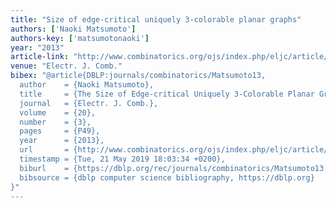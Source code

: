 ```yaml
---
title: "Size of edge-critical uniquely 3-colorable planar graphs"
authors: ['Naoki Matsumoto']
authors-key: ['matsumotonaoki']
year: "2013"
article-link: "http://www.combinatorics.org/ojs/index.php/eljc/article/view/v20i3p49"
venue: "Electr. J. Comb."
bibex: "@article{DBLP:journals/combinatorics/Matsumoto13,
  author    = {Naoki Matsumoto},
  title     = {The Size of Edge-critical Uniquely 3-Colorable Planar Graphs},
  journal   = {Electr. J. Comb.},
  volume    = {20},
  number    = {3},
  pages     = {P49},
  year      = {2013},
  url       = {http://www.combinatorics.org/ojs/index.php/eljc/article/view/v20i3p49},
  timestamp = {Tue, 21 May 2019 18:03:34 +0200},
  biburl    = {https://dblp.org/rec/journals/combinatorics/Matsumoto13.bib},
  bibsource = {dblp computer science bibliography, https://dblp.org}
}"
---
```

